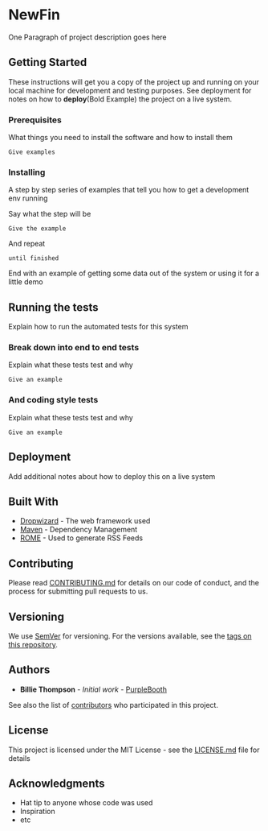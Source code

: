 
# NewFin

One Paragraph of project description goes here

## [](https://github.com/yazilimperver/Utilities/blob/master/ReadMeTemplate.md#getting-started)Getting Started

These instructions will get you a copy of the project up and running on your local machine for development and testing purposes. See deployment for notes on how to  **deploy**(Bold Example) the project on a live system.

### [](https://github.com/yazilimperver/Utilities/blob/master/ReadMeTemplate.md#prerequisites)Prerequisites

What things you need to install the software and how to install them

```
Give examples

```

### [](https://github.com/yazilimperver/Utilities/blob/master/ReadMeTemplate.md#installing)Installing

A step by step series of examples that tell you how to get a development env running

Say what the step will be

```
Give the example

```

And repeat

```
until finished

```

End with an example of getting some data out of the system or using it for a little demo

## [](https://github.com/yazilimperver/Utilities/blob/master/ReadMeTemplate.md#running-the-tests)Running the tests

Explain how to run the automated tests for this system

### [](https://github.com/yazilimperver/Utilities/blob/master/ReadMeTemplate.md#break-down-into-end-to-end-tests)Break down into end to end tests

Explain what these tests test and why

```
Give an example

```

### [](https://github.com/yazilimperver/Utilities/blob/master/ReadMeTemplate.md#and-coding-style-tests)And coding style tests

Explain what these tests test and why

```
Give an example

```

## [](https://github.com/yazilimperver/Utilities/blob/master/ReadMeTemplate.md#deployment)Deployment

Add additional notes about how to deploy this on a live system

## [](https://github.com/yazilimperver/Utilities/blob/master/ReadMeTemplate.md#built-with)Built With

-   [Dropwizard](http://www.dropwizard.io/1.0.2/docs/)  - The web framework used
-   [Maven](https://maven.apache.org/)  - Dependency Management
-   [ROME](https://rometools.github.io/rome/)  - Used to generate RSS Feeds

## [](https://github.com/yazilimperver/Utilities/blob/master/ReadMeTemplate.md#contributing)Contributing

Please read  [CONTRIBUTING.md](https://gist.github.com/PurpleBooth/b24679402957c63ec426)  for details on our code of conduct, and the process for submitting pull requests to us.

## [](https://github.com/yazilimperver/Utilities/blob/master/ReadMeTemplate.md#versioning)Versioning

We use  [SemVer](http://semver.org/)  for versioning. For the versions available, see the  [tags on this repository](https://github.com/your/project/tags).

## [](https://github.com/yazilimperver/Utilities/blob/master/ReadMeTemplate.md#authors)Authors

-   **Billie Thompson**  -  _Initial work_  -  [PurpleBooth](https://github.com/PurpleBooth)

See also the list of  [contributors](https://github.com/your/project/contributors)  who participated in this project.

## [](https://github.com/yazilimperver/Utilities/blob/master/ReadMeTemplate.md#license)License

This project is licensed under the MIT License - see the  [LICENSE.md](https://github.com/yazilimperver/Utilities/blob/master/LICENSE.md)  file for details

## [](https://github.com/yazilimperver/Utilities/blob/master/ReadMeTemplate.md#acknowledgments)Acknowledgments

-   Hat tip to anyone whose code was used
-   Inspiration
-   etc
